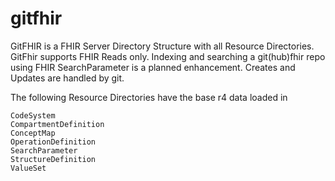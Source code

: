 # gitfhir
GitFHIR is a FHIR Server Directory Structure with all Resource Directories.  GitFhir supports FHIR Reads only.  Indexing and searching a git(hub)fhir repo using FHIR SearchParameter is a planned enhancement. Creates and Updates are handled by git.

The following Resource Directories have the base r4 data loaded in 

```CapabilityStatement
CodeSystem
CompartmentDefinition
ConceptMap
OperationDefinition
SearchParameter
StructureDefinition
ValueSet
```

